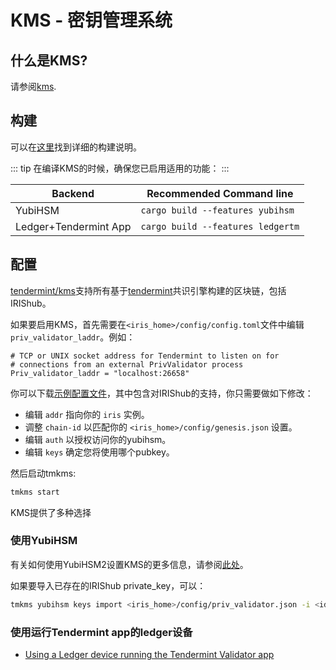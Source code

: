 # KMS - 密钥管理系统

## 什么是KMS?

请参阅[kms](https://github.com/tendermint/kms).

## 构建

可以在[这里](https://github.com/tendermint/kms#installation)找到详细的构建说明。

::: tip
在编译KMS的时候，确保您已启用适用的功能：
:::

| Backend               | Recommended Command line              |
|-----------------------|---------------------------------------|
| YubiHSM               | ```cargo build --features yubihsm```  |
| Ledger+Tendermint App | ```cargo build --features ledgertm``` |

## 配置

[tendermint/kms](https://github.com/tendermint/kms)支持所有基于[tendermint](https://github.com/tendermint/tendermint)共识引擎构建的区块链，包括IRIShub。

如果要启用KMS，首先需要在`<iris_home>/config/config.toml`文件中编辑`priv_validator_laddr`。例如：
```text
# TCP or UNIX socket address for Tendermint to listen on for
# connections from an external PrivValidator process
Priv_validator_laddr = "localhost:26658"
```

你可以下载[示例配置文件](https://github.com/tendermint/kms/blob/master/tmkms.toml.example)，其中包含对IRIShub的支持，你只需要做如下修改：

- 编辑 `addr` 指向你的 `iris` 实例。
- 调整 `chain-id` 以匹配你的 `<iris_home>/config/genesis.json` 设置。
- 编辑 `auth` 以授权访问你的yubihsm。
- 编辑 `keys` 确定您将使用哪个pubkey。

然后启动tmkms:
```bash
tmkms start
```

KMS提供了多种选择

### 使用YubiHSM
有关如何使用YubiHSM2设置KMS的更多信息，请参阅[此处](https://github.com/tendermint/kms/blob/master/README.yubihsm.md)。

如果要导入已存在的IRIShub private_key，可以：
```bash
tmkms yubihsm keys import <iris_home>/config/priv_validator.json -i <id>
``` 

### 使用运行Tendermint app的ledger设备
- [Using a Ledger device running the Tendermint Validator app](kms_ledger.md)
